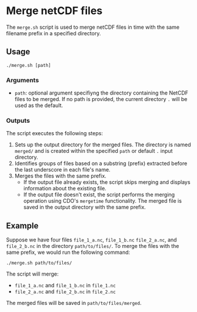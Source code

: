 # Merge netCDF files

The `merge.sh` script is used to merge netCDF files in time with the same filename prefix in a specified directory.

## Usage

```shell
./merge.sh [path]
```

### Arguments

- `path`:  optional argument specifiyng the directory containing the NetCDF files to be merged. If no path is provided, the current directory `.` will be used as the default.

### Outputs

The script executes the following steps:

1. Sets up the output directory for the merged files. The directory is named `merged/` and is created within the specified `path` or default `.` input directory.
2. Identifies groups of files based on a substring (prefix) extracted before the last underscore in each file's name.
4. Merges the files with the same prefix.
    - If the output file already exists, the script skips merging and displays information about the existing file.
    - If the output file doesn't exist, the script performs the merging operation using CDO's `mergetime` functionality. The merged file is saved in the output directory with the same prefix.

## Example

Suppose we have four files `file_1_a.nc`, `file_1_b.nc` `file_2_a.nc`, and `file_2_b.nc` in the directory
`path/to/files/`. To merge the files with the same prefix, we would run the following command:

```shell
./merge.sh path/to/files/
```

The script will merge:

- `file_1_a.nc` and `file_1_b.nc` in `file_1.nc`
- `file_2_a.nc` and `file_2_b.nc` in `file_2.nc`

The merged files will be saved in `path/to/files/merged`.

